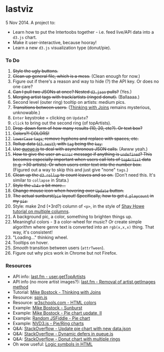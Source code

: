 lastviz
=======

5 Nov 2014. A project to:
* Learn how to put the Intertoobs together - i.e. feed live/API data into a `d3.js` chart.
* Make it user-interactive, because hooray!
* Learn a new `d3.js` visualization type (donut/pie). 

### To Do
1. ~~Style the ugly buttons.~~
2. ~~Clean up general file, which is a mess.~~ (Clean enough for now.)
3. Figure out if there's a reason and way to hide (?) the API key. Or does no one care?
4. ~~Can I pull two JSONs at once? Nested `d3.json` pulls?~~ (Yes.)
5. ~~Merging artist tags with track/artists (ringed donut).~~ (Ballaaaa.)
6. Second level (outer ring) tooltip on artists: medium pics.
7. ~~Transitions between users.~~ ([Thinking with Joins](http://bost.ocks.org/mike/join/) remains mysterious, unknowable.)
8. `Enter` keystroke = clicking on `Update`?
9. `click` to bring out the second ring (of topArtists).
10. ~~Drop-down form of how many results (10, 20, etc?). Or text box?~~ 
11. ~~Colors?! COLORS!~~
12. ~~`lowerCase` `tags`, remove hyphens and replace with spaces, etc.~~
13. ~~Rollup data (`d3.nest`), with `tag` being the `key`.~~ 
14. ~~Use [queue.js](http://bl.ocks.org/mbostock/1696080) to deal with asynchronous JSON calls.~~ (Awww yeah.)
15. ~~How to give the user an `error` message if anything is `undefined`? This becomes especially important when users call lots of `topArtist` data (e.g. >30 artists). Or when users enter text into the number box.~~ (Figured out a way to skip this and just give "none" `tags`.)
16. ~~Clean up the `d3.rollup` to count leaves and so on.~~ (Don't need this. It's similar to `collapse` in Stata.)
17. ~~Style the `<h4>` a bit more...~~
18. ~~Change mouse icon when hovering over `Update` button.~~
19. ~~The actual sunburst/`pie` layout! Specifically, how to get `d.playcount` in my `pie`.~~
20. Style: make 2nd (+3rd?) column of `<p>`, in the style of [Shay Howe tutorial on multiple columns](http://learn.shayhowe.com/html-css/positioning-content/).
21. A background pic, a color, something to brighten things up.
22. Meaningful colors - &exist; a color-wheel for music? *Or* create simple algorithm where genre text is converted into an `rgb(x,x,x)` thing. That way, it's consistent! 
23. "Loading..." thinking wheel. 
24. Tooltips on hover.
25. *Smooth* transition between users (`attrTween`).
26. Figure out why pics work in Chrome but not Firefox.



### Resources

* API info: [last.fm - user.getTopArtists](http://www.last.fm/api/show/user.getTopArtists)
* API info (no more artist images?): [last.fm - Removal of artist.getImages method](http://www.last.fm/group/Last.fm+Web+Services/forum/21604/_/2216689)
* Tutorial: [Mike Bostock - Thinking with Joins](http://bost.ocks.org/mike/join/)
* Resource: [spin.js](https://fgnass.github.io/spin.js/)
* Resource: [w3schools.com - HTML colors](http://www.w3schools.com/html/html_colors.asp)
* Example: [Mike Bostock - Sunburst](http://bl.ocks.org/mbostock/4063423)
* Example: [Mike Bostock - Pie chart update, II](https://gist.github.com/mbostock/1346410)
* Example: [Random JSFiddle - Pie chart](http://jsfiddle.net/ragingsquirrel3/qkHK6/)
* Example: [NVD3.js - Pie/Ring charts](http://nvd3.org/examples/pie.html)
* Q&A: [StackOverflow - Update pie chart with new data.json](https://stackoverflow.com/questions/19717519/update-d3-pie-chart-with-new-data-json)
* Q&A: [StackOverflow - Dynamic defers in queue.js](https://stackoverflow.com/questions/21687230/dynamically-change-the-number-of-defer-calls-in-queue-js)
* Q&A: [StackOverflow - Donut chart with multiple rings](https://stackoverflow.com/questions/17507728/d3-js-donut-charts-with-multiple-rings)
* Oh wow useful: [Logic symbols in HTML](https://en.wikipedia.org/wiki/List_of_logic_symbols)


